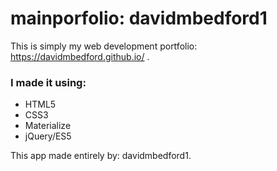 # mainporfolio: davidmbedford1
This is simply my web development portfolio: https://davidmbedford.github.io/ .

### I made it using:
* HTML5
* CSS3
* Materialize
* jQuery/ES5

   

This app made entirely by: davidmbedford1. 
